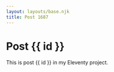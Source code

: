 ```yaml
---
layout: layouts/base.njk
title: Post 1687
---
```


# Post {{ id }}

This is post {{ id }} in my Eleventy project.
